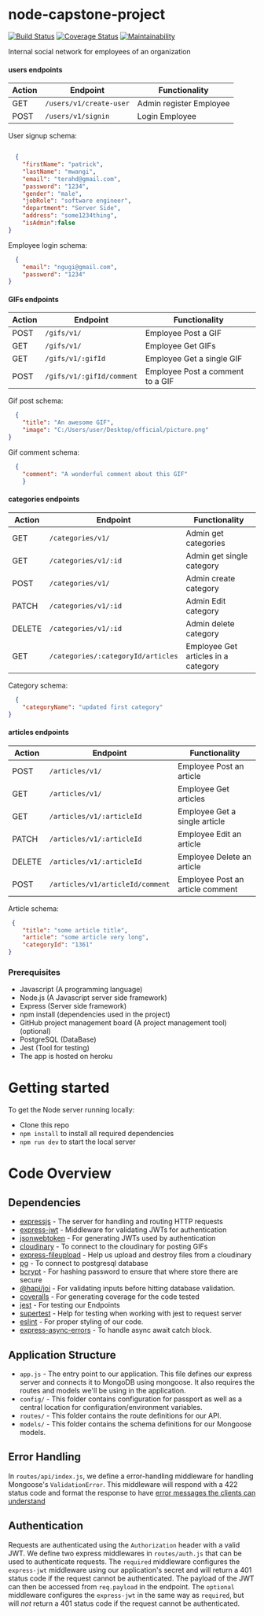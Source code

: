 # node-capstone-project
[![Build Status](https://travis-ci.org/Terahpatrick/node-capstone-project.svg?branch=master)](https://travis-ci.org/Terahpatrick/node-capstone-project) [![Coverage Status](https://coveralls.io/repos/github/Terahpatrick/node-capstone-project/badge.svg?branch=master)](https://coveralls.io/github/Terahpatrick/node-capstone-project?branch=master) [![Maintainability](https://api.codeclimate.com/v1/badges/6d510a899fdb1f7a8d56/maintainability)](https://codeclimate.com/github/Terahpatrick/node-capstone-project/maintainability)

Internal social network for employees of an organization

#### users endpoints
| Action| Endpoint | Functionality | 
|----------|----------|---------------|
| GET | `/users/v1/create-user`  | Admin register Employee|
| POST | `/users/v1/signin`  | Login Employee|

User signup schema:
```json

  {
	"firstName": "patrick",
	"lastName": "mwangi",
	"email": "terahd@gmail.com",
	"password": "1234",
	"gender": "male",
	"jobRole": "software engineer",
	"department": "Server Side",
	"address": "some1234thing",
	"isAdmin":false
}

```

Employee login schema:
```json
  {
	"email": "ngugi@gmail.com",
	"password": "1234"
}
```

#### GIFs endpoints
| Action| Endpoint | Functionality | 
|----------|----------|---------------|
| POST | `/gifs/v1/`  | Employee Post a GIF|
| GET | `/gifs/v1/`  | Employee Get GIFs|
| GET | `/gifs/v1/:gifId`  | Employee Get a single GIF|
| POST | `/gifs/v1/:gifId/comment`  | Employee Post a comment to a GIF|

Gif post schema:
```json
  {
	"title": "An awesome GIF",
	"image": "C:/Users/user/Desktop/official/picture.png"
}
```

Gif comment schema:
```json
  {
    "comment": "A wonderful comment about this GIF"
    }
```


#### categories endpoints
| Action| Endpoint | Functionality | 
|----------|----------|---------------|
| GET | `/categories/v1/`  | Admin get categories|
| GET | `/categories/v1/:id`  | Admin get single category|
| POST | `/categories/v1/`  | Admin create category|
| PATCH | `/categories/v1/:id`  | Admin Edit category|
| DELETE | `/categories/v1/:id`  | Admin delete category|
| GET | `/categories/:categoryId/articles`  | Employee Get articles in a category|

Category schema:
```json
  {
	"categoryName": "updated first category"
}
```


#### articles endpoints
| Action| Endpoint | Functionality | 
|----------|----------|---------------|
| POST | `/articles/v1/`  | Employee Post an article|
| GET | `/articles/v1/`  | Employee Get articles|
| GET | `/articles/v1/:articleId`  | Employee Get a single article|
| PATCH | `/articles/v1/:articleId`  | Employee Edit an article|
| DELETE | `/articles/v1/:articleId`  | Employee Delete an article|
| POST | `/articles/v1/articleId/comment`  | Employee Post an article comment|

Article schema:
```json
 {
	"title": "some article title",
	"article": "some article very long",
	"categoryId": "1361"
}
```


### Prerequisites
- Javascript (A programming language)
- Node.js (A Javascript server side framework)
- Express (Server side framework)
- npm install (dependencies used in the project)
- GitHub project management board (A project management tool) (optional)
- ​PostgreSQL (DataBase)
- Jest (Tool for testing)
- The app is hosted on heroku

# Getting started

To get the Node server running locally:

- Clone this repo
- `npm install` to install all required dependencies
- `npm run dev` to start the local server

# Code Overview

## Dependencies

- [expressjs](https://github.com/expressjs/express) - The server for handling and routing HTTP requests
- [express-jwt](https://github.com/auth0/express-jwt) - Middleware for validating JWTs for authentication
- [jsonwebtoken](https://github.com/auth0/node-jsonwebtoken) - For generating JWTs used by authentication
- [cloudinary](https://github.com/cloudinary) - To connect to the cloudinary for posting GIFs
- [express-fileupload](https://github.com/jsonwebtoken) - Help us upload and destroy files from a cloudinary
- [pg](https://github.com/pg) - To connect to postgresql database
- [bcrypt](https://github.com/bcrypt) - For hashing password to ensure that where store there are secure
- [@hapi/joi](https://github.com/@hapi/joi) - For validating inputs before hitting database validation.
- [coveralls](https://github.com/coveralls) - For generating coverage for the code tested
- [jest](https://github.com/jest) - For testing our Endpoints
- [supertest](https://github.com/supertest) - Help for testing when working with jest to request server
- [eslint](https://github.com/eslint) - For proper styling of our code.
- [express-async-errors](https://github.com/express-async-errors) - To handle async await catch block.


## Application Structure

- `app.js` - The entry point to our application. This file defines our express server and connects it to MongoDB using mongoose. It also requires the routes and models we'll be using in the application.
- `config/` - This folder contains configuration for passport as well as a central location for configuration/environment variables.
- `routes/` - This folder contains the route definitions for our API.
- `models/` - This folder contains the schema definitions for our Mongoose models.

## Error Handling

In `routes/api/index.js`, we define a error-handling middleware for handling Mongoose's `ValidationError`. This middleware will respond with a 422 status code and format the response to have [error messages the clients can understand](https://github.com/gothinkster/realworld/blob/master/API.md#errors-and-status-codes)

## Authentication

Requests are authenticated using the `Authorization` header with a valid JWT. We define two express middlewares in `routes/auth.js` that can be used to authenticate requests. The `required` middleware configures the `express-jwt` middleware using our application's secret and will return a 401 status code if the request cannot be authenticated. The payload of the JWT can then be accessed from `req.payload` in the endpoint. The `optional` middleware configures the `express-jwt` in the same way as `required`, but will *not* return a 401 status code if the request cannot be authenticated.